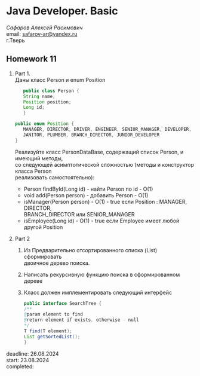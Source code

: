 # Java Developer. Basic

_Сафаров Алексей Расимович_  
email: <safarov-ar@yandex.ru>  
г.Тверь

## Homework 11

1. Part 1.  
   Даны класс Person и enum Position
   ```java
      public class Person {
      String name;
      Position position;
      Long id;
      }
   
   public enum Position {
      MANAGER, DIRECTOR, DRIVER, ENGINEER, SENIOR_MANAGER, DEVELOPER, QA,
      JANITOR, PLUMBER, BRANCH_DIRECTOR, JUNIOR_DEVELOPER
   }
   ```
   Реализуйте класс PersonDataBase, содержащий список Person, и имеющий методы,  
   со следующей асимптотической сложностью (методы и конструктор класса Person  
   реализовать самостоятельно):
   - Person findById(Long id) - найти Person по id - O(1)
   - void add(Person person) - добавить Person - O(1)
   - isManager(Person person) - O(1) - true если Position : MANAGER, DIRECTOR,  
    BRANCH_DIRECTOR или SENIOR_MANAGER
   - isEmployee(Long id) - O(1) - true если Employee имеет любой другой Position



2. Part 2   
   1. Из Предварительно отсортированного списка (List) сформировать  
      двоичное дерево поиска.
   2. Написать рекурсивную функцию поиска в сформированном дереве
   3. Класс должен имплементировать следующий интерфейс

      ```java
      public interface SearchTree {
      /**
      @param element to find
      @return element if exists, otherwise - null
      */
      T find(T element);
      List getSortedList();
      }
      ```

deadline: 26.08.2024  
start: 23.08.2024  
completed:
